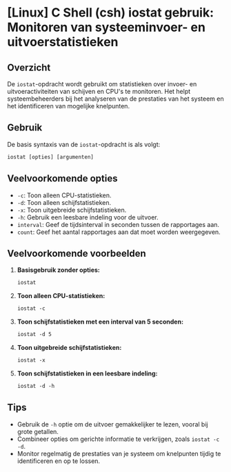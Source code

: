 # [Linux] C Shell (csh) iostat gebruik: Monitoren van systeeminvoer- en uitvoerstatistieken

## Overzicht
De `iostat`-opdracht wordt gebruikt om statistieken over invoer- en uitvoeractiviteiten van schijven en CPU's te monitoren. Het helpt systeembeheerders bij het analyseren van de prestaties van het systeem en het identificeren van mogelijke knelpunten.

## Gebruik
De basis syntaxis van de `iostat`-opdracht is als volgt:

```csh
iostat [opties] [argumenten]
```

## Veelvoorkomende opties
- `-c`: Toon alleen CPU-statistieken.
- `-d`: Toon alleen schijfstatistieken.
- `-x`: Toon uitgebreide schijfstatistieken.
- `-h`: Gebruik een leesbare indeling voor de uitvoer.
- `interval`: Geef de tijdsinterval in seconden tussen de rapportages aan.
- `count`: Geef het aantal rapportages aan dat moet worden weergegeven.

## Veelvoorkomende voorbeelden

1. **Basisgebruik zonder opties:**
   ```csh
   iostat
   ```

2. **Toon alleen CPU-statistieken:**
   ```csh
   iostat -c
   ```

3. **Toon schijfstatistieken met een interval van 5 seconden:**
   ```csh
   iostat -d 5
   ```

4. **Toon uitgebreide schijfstatistieken:**
   ```csh
   iostat -x
   ```

5. **Toon schijfstatistieken in een leesbare indeling:**
   ```csh
   iostat -d -h
   ```

## Tips
- Gebruik de `-h` optie om de uitvoer gemakkelijker te lezen, vooral bij grote getallen.
- Combineer opties om gerichte informatie te verkrijgen, zoals `iostat -c -d`.
- Monitor regelmatig de prestaties van je systeem om knelpunten tijdig te identificeren en op te lossen.